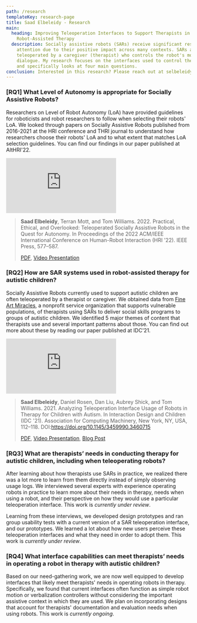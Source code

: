 ```yaml
---
path: /research
templateKey: research-page
title: Saad Elbeleidy - Research
main:
  heading: Improving Teleoperation Interfaces to Support Therapists in
    Robot-Assisted Therapy
  description: Socially assistive robots (SARs) receive significant research
    attention due to their positive impact across many contexts. SARs are often
    teleoperated by a caregiver (therapist) who controls the robot's motion and
    dialogue. My research focuses on the interfaces used to control these robots
    and specifically looks at four main questions.
conclusion: Interested in this research? Please reach out at selbeleidy@mines.edu!
---
```

### \[RQ1] What Level of Autonomy is appropriate for Socially Assistive Robots?

Researchers on Level of Robot Autonomy (LoA) have provided guidelines for roboticists and robot researchers to follow when selecting their robots' LoA. We looked through papers on Socially Assistive Robots published from 2016-2021 at the HRI conference and THRI journal to understand how researchers choose their robots' LoA and to what extent that matches LoA selection guidelines. You can find our findings in our paper published at AltHRI'22.

<div class="video-container p-6 m-6"><iframe src="https://www.youtube.com/embed/dXaLc_H52AY" title="YouTube video player" frameborder="0" allow="accelerometer; clipboard-write; encrypted-media; gyroscope; picture-in-picture" allowfullscreen></iframe></div>

> **Saad Elbeleidy**, Terran Mott, and Tom Williams. 2022. Practical, Ethical, and Overlooked: Teleoperated Socially Assistive Robots in the Quest for Autonomy. In Proceedings of the 2022 ACM/IEEE International Conference on Human-Robot Interaction (HRI '22). IEEE Press, 577–587.
>
> [PDF](https://drive.google.com/file/d/1qfhKB9b7DGyLDmJbzu2B03kbTfcbj1AO/view?usp=sharing), [Video Presentation](https://www.youtube.com/watch?v=dXaLc_H52AY)

### \[RQ2] How are SAR systems used in robot-assisted therapy for autistic children?

Socially Assistive Robots currently used to support autistic children are often teleoperated by a therapist or caregiver. We obtained data from [Fine Art Miracles](https://fineartmiracles.com/), a nonprofit service organization that supports vulnerable populations, of therapists using SARs to deliver social skills programs to groups of autistic children. We identified 5 major themes of content that therapists use and several important patterns about those. You can find out more about these by reading our paper published at IDC'21.

<div class="video-container p-6 m-6"><iframe src="https://www.youtube.com/embed/TjLnrE2hnS4" title="YouTube video player" frameborder="0" allow="accelerometer; autoplay; clipboard-write; encrypted-media; gyroscope; picture-in-picture" allowfullscreen></iframe></div>

> **Saad Elbeleidy**, Daniel Rosen, Dan Liu, Aubrey Shick, and Tom Williams. 2021. Analyzing Teleoperation Interface Usage of Robots in Therapy for Children with Autism. In Interaction Design and Children (IDC '21). Association for Computing Machinery, New York, NY, USA, 112–118. DOI:https://doi.org/10.1145/3459990.3460715
>
> [PDF](https://drive.google.com/file/d/1I_vL7nLraB_5K0pPiY331L2lFu0yAysN/view?usp=sharing), [Video Presentation](https://youtu.be/TjLnrE2hnS4), [Blog Post](https://medium.com/mines-robotics/how-therapists-control-robots-when-used-in-therapy-with-children-with-autism-56967a943812)



### \[RQ3] What are therapists’ needs in conducting therapy for autistic children, including when teleoperating robots?

After learning about how therapists use SARs in practice, we realized there was a lot more to learn from them directly instead of simply observing usage logs. We interviewed several experts with experience operating robots in practice to learn more about their needs in therapy, needs when using a robot, and their perspective on how they would use a particular teleoperation interface. This work is *currently under review*.

Learning from these interviews, we developed design prototypes and ran group usability tests with a current version of a SAR teleoperation interface, and our prototypes. We learned a lot about how new users perceive these teleoperation interfaces and what they need in order to adopt them. This work is *currently under review*.



### \[RQ4] What interface capabilities can meet therapists’ needs in operating a robot in therapy with autistic children?

Based on our need-gathering work, we are now well equipped to develop interfaces that likely meet therapists' needs in operating robots in therapy. Specifically, we found that current interfaces often function as simple robot motion or verbalization controllers without considering the important assistive context in which they are used. We plan on incorporating designs that account for therapists' documentation and evaluation needs when using robots. This work is *currently ongoing*.